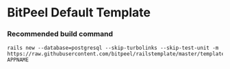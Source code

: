 # BitPeel Default Template

### Recommended build command
```
rails new --database=postgresql --skip-turbolinks --skip-test-unit -m https://raw.githubusercontent.com/bitpeel/railstemplate/master/template.rb APPNAME
```
